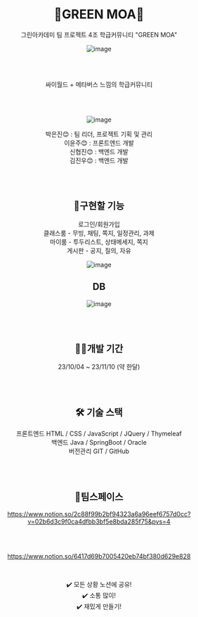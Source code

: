 <div align=center>
  
# 🏫GREEN MOA🏫
그린아카데미 팀 프로젝트 4조
학급커뮤니티 "GREEN MOA"

![image](https://github.com/EunJinPark98/GREENMOA/assets/120006805/f3379b69-85e0-4972-90a2-3f01459ec8f1)


<br>
<br>


싸이월드 + 메타버스 느낌의 학급커뮤니티<br>

<br>
<br>


![image](https://github.com/EunJinPark98/GREENMOA/assets/120006805/f1b09e79-b1ed-4d5c-964e-1d1c8a8e8ea6) <br>

박은진😊 : 팀 리더, 프로젝트 기획 및 관리 <br>
이윤주😊 : 프론트엔드 개발 <br>
신협진😊 : 백엔드 개발 <br>
김진우😊 : 백엔드 개발 <br>

<br>
<br>


## 💭구현할 기능

로그인/회원가입<br>
클래스룸 - 무빙, 채팅, 쪽지, 일정관리, 과제<br>
마이룸 - 투두리스트, 상태메세지, 쪽지<br>
게시판 - 공지, 질의, 자유<br>

![image](https://github.com/EunJinPark98/GREENMOA/assets/120006805/d44c95c9-5826-40f1-9cd9-849e456307d0) <br>


## DB
![image](https://github.com/EunJinPark98/GREENMOA/assets/120006805/f6598453-298c-4957-b656-4b90ac359eef)


<br>
<br>


## 🏃‍♂️개발 기간

23/10/04 ~ 23/11/10 (약 한달)


<br>
<br>


## 🛠️ 기술 스택
프론트엔드 HTML / CSS / JavaScript / JQuery / Thymeleaf <br>
백엔드 Java / SpringBoot / Oracle <br>
버전관리 GIT / GitHub <br>


<br>
<br>

  
## 💬팀스페이스
https://www.notion.so/2c88f99b2bf94323a6a96eef6757d0cc?v=02b6d3c9f0ca4dfbb3bf5e8bda285f75&pvs=4

<br>
<br>

https://www.notion.so/6417d69b7005420eb74bf380d629e828

<br>

✔️ 모든 상황 노션에 공유! <br>
✔️ 소통 많이!<br>
✔️ 재밌게 만들기!<br>

<br>




</div>
